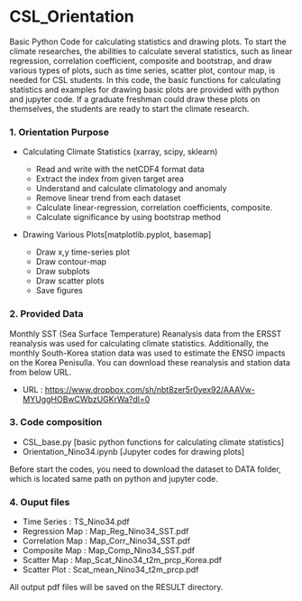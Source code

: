 # CSL_Orientation
Basic Python Code for calculating statistics and drawing plots. To start the climate researches, the abilities 
to calculate several statistics, such as linear regression, correlation coefficient, composite and bootstrap, 
and draw various types of plots, such as time series, scatter plot, contour map, is needed for CSL students. 
In this code, the basic functions for calculating statistics and examples for drawing basic plots are provided with python and jupyter code. 
If a graduate freshman could draw these plots on themselves, the students are ready to start the climate research. 


### 1. Orientation Purpose
  - Calculating Climate Statistics (xarray, scipy, sklearn)
    - Read and write with the netCDF4 format data
    - Extract the index from given target area 
    - Understand and calculate climatology and anomaly
    - Remove linear trend from each dataset
    - Calculate linear-regression, correlation coefficients, composite.
    - Calculate significance by using bootstrap method
    
  - Drawing Various Plots[matplotlib.pyplot, basemap]
    - Draw x,y time-series plot 
    - Draw contour-map 
    - Draw subplots 
    - Draw scatter plots
    - Save figures
  
### 2. Provided Data 
Monthly SST (Sea Surface Temperature) Reanalysis data from the ERSST reanalysis was used for calculating climate statistics.
Additionally, the monthly South-Korea station data was used to estimate the ENSO impacts on the Korea Penisulla.
You can download these reanalysis and station data from below URL.
  - URL : https://www.dropbox.com/sh/nbt8zer5r0yex92/AAAVw-MYUggHOBwCWbzUGKrWa?dl=0


### 3. Code composition
  - CSL_base.py [basic python functions for calculating climate statistics]
  - Orientation_Nino34.ipynb [Jupyter codes for drawing plots]
  
Before start the codes, you need to download the dataset to DATA folder, which is located same path on python and jupyter code.

### 4. Ouput files
  - Time Series : TS_Nino34.pdf
  - Regression Map : Map_Reg_Nino34_SST.pdf
  - Correlation Map : Map_Corr_Nino34_SST.pdf
  - Composite Map : Map_Comp_Nino34_SST.pdf
  - Scatter Map : Map_Scat_Nino34_t2m_prcp_Korea.pdf
  - Scatter Plot : Scat_mean_Nino34_t2m_prcp.pdf
 
All output pdf files will be saved on the RESULT directory.
  
